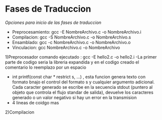 # Fases de Traduccion

*Opciones para inicio de las fases de traduccion*

* Preprocesamiento: gcc -E NombreArchivo.c -o NombreArchivo.i
* Compilacion: gcc -S NombreArchivo.c -o NombreArchivo.s
* Ensamblado: gcc -c NombreArchivo.c -o NombreArchivo.o
* Vinculacion: gcc NombreArchivo.c -o NombreArchivo


1)Preprocesador
comando ejecutado : gcc -E hello2.c -o hello2.i
-La primer parte de codigo seria la libreria expandida y en el codigo creado el comentario lo reemplazo por un espacio
- int printf(const char * restrict s, ...) , esta funcion genera texto con formato bnajo el control del formato s y cualquier argumento adicional. Cada caracter generado se escribe en la secuencia stdout (puntero al objeto que controla el flujo standar de salida), devuelve los caracteres generado o un valor negativo si hay un error en la transmision
- 4 lineas de coidgo mas

2)Compilacion

